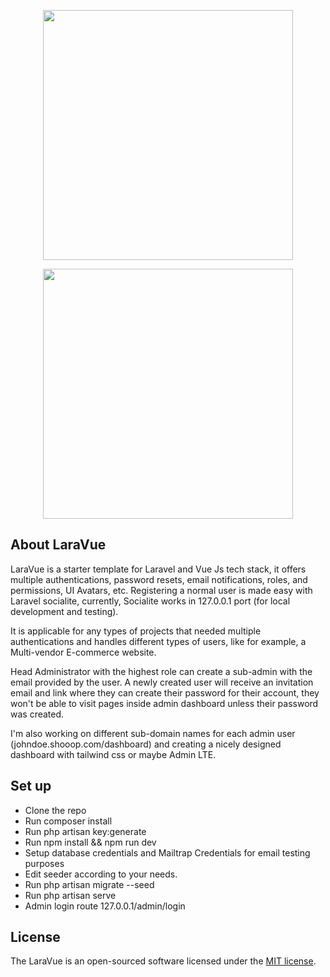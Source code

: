 <p align="center"><a href="https://laravel.com" target="_blank">
<img src="https://raw.githubusercontent.com/laravel/art/master/logo-lockup/5%20SVG/2%20CMYK/1%20Full%20Color/laravel-logolockup-cmyk-red.svg" width="400"></a>
</p>

<p align="center">
    <a href="https://laravel.com/docs/8.x/socialite" target="_blank"><img src="https://madewithnetwork.ams3.cdn.digitaloceanspaces.com/spatie-space-production/1553/socialite.jpg" width="400"></a>
</p>

## About LaraVue

LaraVue is a starter template for Laravel and Vue Js tech stack, it offers multiple authentications, password resets, email notifications, roles, and permissions, UI Avatars, etc. Registering a normal user is made easy with Laravel socialite, currently, Socialite works in 127.0.0.1 port (for local development and testing).

It is applicable for any types of projects that needed multiple authentications and handles different types of users, like for example, a Multi-vendor E-commerce website.

Head Administrator with the highest role can create a sub-admin with the email provided by the user. A newly created user will receive an invitation email and link where they can create their password for their account, they won't be able to visit pages inside admin dashboard unless their password was created.

I'm also working on different sub-domain names for each admin user (johndoe.shooop.com/dashboard) and creating a nicely designed dashboard with tailwind css or maybe Admin LTE.

## Set up

-   Clone the repo
-   Run composer install
-   Run php artisan key:generate
-   Run npm install && npm run dev
-   Setup database credentials and Mailtrap Credentials for email testing purposes
-   Edit seeder according to your needs.
-   Run php artisan migrate --seed
-   Run php artisan serve
-   Admin login route 127.0.0.1/admin/login

## License

The LaraVue is an open-sourced software licensed under the [MIT license](https://opensource.org/licenses/MIT).
